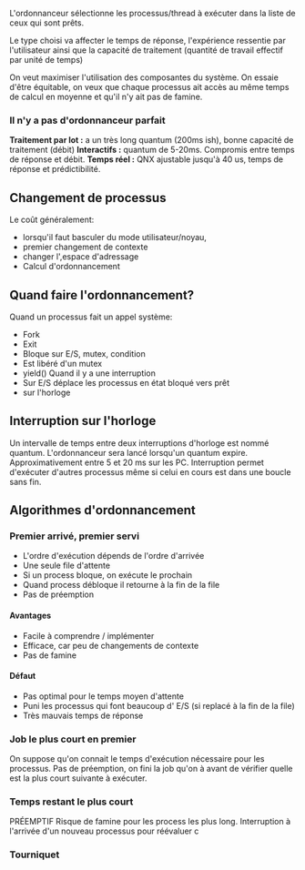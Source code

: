 L'ordonnanceur sélectionne les processus/thread à exécuter dans la liste de ceux qui sont prêts.

Le type choisi va affecter le temps de réponse, l'expérience ressentie par l'utilisateur ainsi que la capacité de traitement (quantité de travail effectif par unité de temps)

On veut maximiser l'utilisation des composantes du système. 
On essaie d'être équitable, on veux que chaque processus ait accès au même temps de calcul en moyenne et qu'il n'y ait pas de famine.

### Il n'y a pas d'ordonnanceur parfait
**Traitement par lot :** a un très long quantum (200ms ish), bonne capacité de traitement (débit)
**Interactifs :** quantum de 5-20ms. Compromis entre temps de réponse et débit.
**Temps réel :** QNX ajustable jusqu'à 40 us, temps de réponse et prédictibilité.

## Changement de processus
Le coût généralement:
- lorsqu'il faut basculer du mode utilisateur/noyau,
- premier changement de contexte
- changer l',espace d'adressage
- Calcul d'ordonnancement
## Quand faire l'ordonnancement?
Quand un processus fait un appel système:
- Fork
- Exit
- Bloque sur E/S, mutex, condition
- Est libéré d'un mutex
- yield()
Quand il y a une interruption
- Sur E/S déplace les processus en état bloqué vers prêt
- sur l'horloge

## Interruption sur l'horloge
Un intervalle de temps entre deux interruptions d'horloge est nommé quantum.
L'ordonnanceur sera lancé lorsqu'un quantum expire.
Approximativement entre 5 et 20 ms sur les PC.
Interruption permet d'exécuter d'autres processus même si celui en cours est dans une boucle sans fin.

## Algorithmes d'ordonnancement
### Premier arrivé, premier servi
- L'ordre d'exécution dépends de l'ordre d'arrivée
- Une seule file d'attente
- Si un process bloque, on exécute le prochain
-  Quand process débloque il retourne à la fin de la file
- Pas de préemption
#### Avantages
- Facile à comprendre / implémenter
- Efficace, car peu de changements de contexte
- Pas de famine
#### Défaut
- Pas optimal pour le temps moyen d'attente
- Puni les processus qui font beaucoup d' E/S (si replacé à la fin de la file)
- Très mauvais temps de réponse
### Job le plus court en premier
On suppose qu'on connait le temps d'exécution nécessaire pour les processus.
Pas de préemption, on fini la job qu'on à avant de vérifier quelle est la plus court suivante à exécuter.
### Temps restant le plus court
PRÉEMPTIF
Risque de famine pour les process les plus long.
Interruption à l'arrivée d'un nouveau processus pour réévaluer c
### Tourniquet

